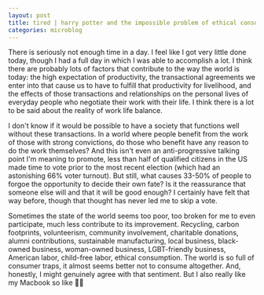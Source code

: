 ```yaml
---
layout: post
title: tired | harry potter and the impossible problem of ethical consumption
categories: microblog
---
```


There is seriously not enough time in a day. I feel like I got very little done today, though I had a full day in which I was able to accomplish a lot. I think there are probably lots of factors that contribute to the way the world is today: the high expectation of productivity, the transactional agreements we enter into that cause us to have to fulfill that productivity for livelihood, and the effects of those transactions and relationships on the personal lives of everyday people who negotiate their work with their life. I think there is a lot to be said about the reality of work life balance. 

I don't know if it would be possible to have a society that functions well without these transactions. In a world where people benefit from the work of those with strong convictions, do those who benefit have any reason to do the work themselves? And this isn't even an anti-progressive talking point I'm meaning to promote, less than half of qualified citizens in the US made time to vote prior to the most recent election (which had an astonishing 66% voter turnout). But still, what causes 33-50% of people to forgoe the opportunity to decide their own fate? Is it the reassurance that someone else will and that it will be good enough? I certainly have felt that way before, though that thought has never led me to skip a vote. 

Sometimes the state of the world seems too poor, too broken for me to even participate, much less contribute to its improvement. Recycling, carbon footprints, volunteerism, community involvement, charitable donations, alumni contributions, sustainable manufacturing, local business, black-owned business, woman-owned business, LGBT-friendly business, American labor, child-free labor, ethical consumption. The world is so full of consumer traps, it almost seems better not to consume altogether. And, honestly, I might genuinely agree with that sentiment. But I also really like my Macbook so like 🤷‍♀️
